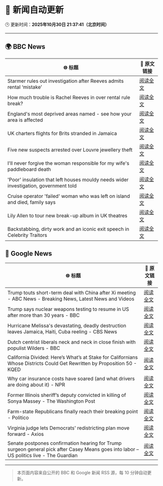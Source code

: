 # 🧠 新闻自动更新

🕒 更新时间：**2025年10月30日 21:37:41（北京时间）**

---

## 🌍 BBC News

| 🌐 标题 | 🔗 原文链接 |
|--------|-------------|
| Starmer rules out investigation after Reeves admits rental ‘mistake’ | [阅读全文](https://www.bbc.com/news/articles/cd04d0yxnrvo?at_medium=RSS&at_campaign=rss) |
| How much trouble is Rachel Reeves in over rental rule break? | [阅读全文](https://www.bbc.com/news/articles/cvgkvd3jg2no?at_medium=RSS&at_campaign=rss) |
| England's most deprived areas named - see how your area is affected | [阅读全文](https://www.bbc.com/news/articles/cly137089yyo?at_medium=RSS&at_campaign=rss) |
| UK charters flights for Brits stranded in Jamaica | [阅读全文](https://www.bbc.com/news/articles/cp8yw58w50eo?at_medium=RSS&at_campaign=rss) |
| Five new suspects arrested over Louvre jewellery theft | [阅读全文](https://www.bbc.com/news/articles/cz91jnyelq2o?at_medium=RSS&at_campaign=rss) |
| I'll never forgive the woman responsible for my wife's paddleboard death | [阅读全文](https://www.bbc.com/news/articles/c9wv8gpneywo?at_medium=RSS&at_campaign=rss) |
| 'Poor' insulation that left houses mouldy needs wider investigation, government told | [阅读全文](https://www.bbc.com/news/articles/ce8g3018krro?at_medium=RSS&at_campaign=rss) |
| Cruise operator 'failed' woman who was left on island and died, family says | [阅读全文](https://www.bbc.com/news/articles/cwyndvj3640o?at_medium=RSS&at_campaign=rss) |
| Lily Allen to tour new break-up album in UK theatres | [阅读全文](https://www.bbc.com/news/articles/cly91q251ljo?at_medium=RSS&at_campaign=rss) |
| Backstabbing, dirty work and an iconic exit speech in Celebrity Traitors | [阅读全文](https://www.bbc.com/news/articles/c98n7k67y95o?at_medium=RSS&at_campaign=rss) |

## 📰 Google News

| 🌐 标题 | 🔗 原文链接 |
|--------|-------------|
| Trump touts short-term deal with China after Xi meeting - ABC News - Breaking News, Latest News and Videos | [阅读全文](https://news.google.com/rss/articles/CBMitgFBVV95cUxNTFk3QXlmLVdvN29LZlU4ZTVNb1FtRkQ3azZ0RlUxck5CeWJFYVNaZVR3SHNxbjd4N1lpbEkteXk3UjVsM0prQjBaMXdkSkFkVXNEWlc2SUZCdHZJTF9SWkI3OTg1NHdDYkpEMWE5UVhtZ0FrOTZVREl2cC1RTzJCbTR4SlRLZjBzM1pxTGdoUGI5MUZrUHZlVVlzR2NxZW93TUpQOV9vVmYtUjdpLWx6UFZaQU1jQQ?oc=5) |
| Trump says nuclear weapons testing to resume in US after more than 30 years - BBC | [阅读全文](https://news.google.com/rss/articles/CBMiWkFVX3lxTE50V1NDa2tFY1FaZGJOS0tDQ21jY1lsZjI3YzZTNHVpRnV3QnRaMlYwMXk1VEJ6YTE3MXhnWE5hWFlZSG16a0xzQVJ6WmRHWVhRTDRtOHVINm4xUdIBX0FVX3lxTFBUQmM3bWZPRFhKbWMzVDRUdWF0RXowb0kxNEpWcHlOM0tzek1fYnRVUU00QkdpMGQ5clF6WUxwb3VmMEk2Y2E4X2FsX2tkQWtsYVZaRmUyZkJtblhzUlRR?oc=5) |
| Hurricane Melissa's devastating, deadly destruction leaves Jamaica, Haiti, Cuba reeling - CBS News | [阅读全文](https://news.google.com/rss/articles/CBMihAFBVV95cUxPOG9xQ0g3TGxueWRSUXNYZ1AwWk5JSU5fdXhadk82MXExM2R4N1pkTkU1Um12TTlKN0tXdHF5Zjk4SXd1cWFNSDJEZFlaZFM2eDI4Y2pmbEVyRGR0SXQ2X01kTzVKUVQwWUNwLVBfRm93SVlKMGprYlR1RXNya3ZReGRENGTSAYoBQVVfeXFMTXFIZWRIdmxycUgza1hwUFFSY2VBVVJiVms2bzd4ejRPS3I3WjJ4TFVGSFVqWmN6VjFHdTdFZ0ttNlQzMURYQnk2MFp2dE9tQjBVbWJObG5lRUxzZ1E0NnNPTVplU3JLVFgzdEk5ZXBfWFJXc2tSWlVCc09ZdFRMTVlvOUY1a0ZnS1hn?oc=5) |
| Dutch centrist liberals neck and neck in close finish with populist Wilders - BBC | [阅读全文](https://news.google.com/rss/articles/CBMiWkFVX3lxTE5nWUFZaTJhYmxRalJpWTJ0eWdBVE83OUU0TUplMlFwRTg3LWphcnlwVGdBTW5NaVFrR3Z4SmtCbHpYRDlvMU1iaFFvakFWLXpCMWhHWlFjdFZ3QdIBX0FVX3lxTFA1ajQ2ajk5MEVTeW9Ld1drQ3ZpSVJRbkppdmhXNnpHY0lWX0VHM1VoeDZvbTQwSG50czhnc1lYQ0ZPWUl3Q1piQ2FKYXVMMHBNeG5jOFh5UnR4Y2VoRmRv?oc=5) |
| California Divided: Here’s What’s at Stake for Californians Whose Districts Could Get Rewritten by Proposition 50 - KQED | [阅读全文](https://news.google.com/rss/articles/CBMi1AFBVV95cUxObU03ZFpoM3F6d284N1E1YUo5TDlURzdXSWU3Mkd3b1ZNWlc3MzgxM3ZpQUlkdGl5azBBNk40ZTFfdHA0NVdrNmpRYVZMRWYySWtfMEJlc0N4bUdYdkt1eURtcnAzT3pKVnpKS25rTlpUOGs4TWtqNy1iLXg1QTVhUHRLWHlvVmREUENrX1lFOExWbXhiNlBJN2tlM0lWRFlyazdja0J4ZEhCdEFiYjJoTUNVb1pUOFp6N0hxbWVBRGQ2RTJub3lKbkdXYXFTRUd6NmE3eA?oc=5) |
| Why car insurance costs have soared (and what drivers are doing about it) - NPR | [阅读全文](https://news.google.com/rss/articles/CBMif0FVX3lxTE94UDVic2g1N3IxVjJmUmdNZXAwRGJ5NG5aZW9UOTdXd25RS2JIVm51S0xrZDQzcVprMFFUWVZ0a0UxdDlMdjZRWHFXS1hhSlhzUU5uZU8zOVMtSzlBUGFsV05OZUxHaWJ5MWZnaWg5MHdyY09wcTRIY0x4cXVoUWs?oc=5) |
| Former Illinois sheriff’s deputy convicted in killing of Sonya Massey - The Washington Post | [阅读全文](https://news.google.com/rss/articles/CBMihAFBVV95cUxPWHVnSnZrZVBrbTFVX0lwdlNDZVRrd21IQzRFZWRkSTE2c1ZyankwelA4bjBFY3A0b0tnR09KY3diN1M4U3pZVEhoVXVMRy1xdHBaakR5T0VuNy0tSE5vdjBkUml6Q0N2bGFUX1c0V1Qtb0laczdaN3FXOVJ6V3dQbVM0NVo?oc=5) |
| Farm-state Republicans finally reach their breaking point - Politico | [阅读全文](https://news.google.com/rss/articles/CBMilgFBVV95cUxNNENPZ00zOUphZ2pBNlE1dmNxU3oyblBBNXJVV0kweWtZR3IwM18yR3ZhWmtkd3J1WEtiMlU3dVl3b1BxQ1ZUbjU2NU15cXNQVVpMSDlnOVB0LTE0WUZKZmFNMGJEN2hiMDl6Ylp1ZnpEYlY2RHlaY2NuTW1sYTFHMWUzUmVzRHRVSWlNQndyTlZfYXRmeWc?oc=5) |
| Virginia judge lets Democrats' redistricting plan move forward - Axios | [阅读全文](https://news.google.com/rss/articles/CBMilgFBVV95cUxQR0RpOHFmNnJ4bDNZRGF6V1pBSHc1WlVSRmU5ZW94dXFLb2lUZXNtdGJJcXFrVzJ0ZFlZSkZEWWpYbVhpWVQxeDRQWXZ4UllOMmo1bEJXbXY0S3BMR1RmYjZPbDBrWERHX1ZtbVdZLXZERGpiR1ZTaGQ2UWxQbEt6QTNNOVVqVVdBUWVwR0tYY2o4VVJ5X3c?oc=5) |
| Senate postpones confirmation hearing for Trump surgeon general pick after Casey Means goes into labor – US politics live - The Guardian | [阅读全文](https://news.google.com/rss/articles/CBMimwFBVV95cUxPZ3FwWFhaalNIMm5YcUcwT19rNTVhdWRkM3hEUXc0QzVtRnIwZDV5cWdycThjX3dTWjNXM3RaS2xVN1JkOFpoQmdVZXlvMGxyMDROV29NXzFKVXRfNEtLeVRFeHJSZVF0c3l0Y1NjSEdvS0tIeHlqZTU1V3RMdXRCUWk2b2VGQkVXTkQ0dEk1RnI1N1hGZUk2QTYzUQ?oc=5) |

---
> 本页面内容来自公开的 BBC 和 Google 新闻 RSS 源，每 10 分钟自动更新。